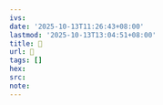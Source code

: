 ```yaml
---
ivs:
date: '2025-10-13T11:26:43+08:00'
lastmod: '2025-10-13T13:04:51+08:00'
title: 󰒷
url: 󰒷
tags: []
hex: 
src:
note:
---
```

